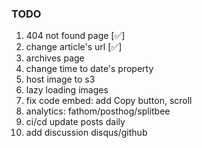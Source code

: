 ### TODO

1. 404 not found page [✅]
2. change article's url [✅]
3. archives page
4. change time to date's property
5. host image to s3
6. lazy loading images
7. fix code embed: add Copy button, scroll
8. analytics: fathom/posthog/splitbee
9. ci/cd update posts daily
10. add discussion disqus/github
